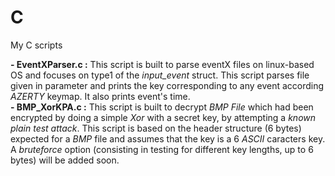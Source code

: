 # C
My C scripts 

**- EventXParser.c :** This script is built to parse eventX files on linux-based OS and focuses on type1 of the _input_event_ struct. This script parses file given in parameter and prints the key corresponding to any event according _AZERTY_ keymap. It also prints event's time.  
**- BMP_XorKPA.c :** This script is built to decrypt _BMP File_ which had been encrypted by doing a simple _Xor_ with a secret key, by attempting a _known plain test attack_. This script is based on the header structure (6 bytes) expected for a _BMP_ file and assumes that the key is a 6 _ASCII_ caracters key. A _bruteforce_ option (consisting in testing for different key lengths, up to 6 bytes) will be added soon.   
